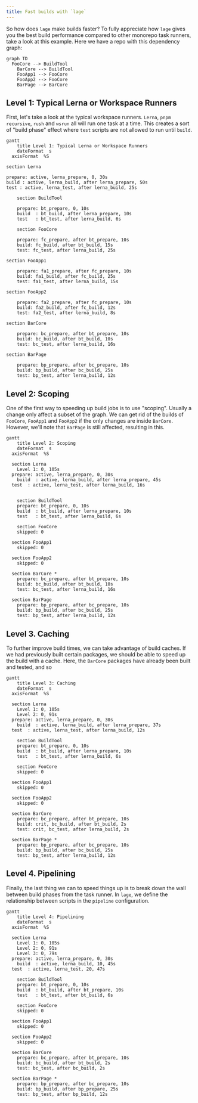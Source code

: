 ```yaml
---
title: Fast builds with `lage`
---
```


So how does `lage` make builds faster? To fully appreciate how `lage` gives you the best build performance compared to other monorepo task runners, take a look at this example. Here we have a repo with this dependency graph:

```mermaid
graph TD
  FooCore --> BuildTool
	BarCore --> BuildTool
	FooApp1 --> FooCore
	FooApp2 --> FooCore
	BarPage --> BarCore
```

## Level 1: Typical Lerna or Workspace Runners

First, let's take a look at the typical workspace runners. `Lerna`, `pnpm recursive`, `rush` and `wsrun` all will run one task at a time. This creates a sort of "build phase" effect where `test` scripts are not allowed to run until `build`.

```mermaid
gantt
	title Level 1: Typical Lerna or Workspace Runners
	dateFormat  s
  axisFormat  %S

section Lerna

prepare: active, lerna_prepare, 0, 30s
build : active, lerna_build, after lerna_prepare, 50s
test : active, lerna_test, after lerna_build, 25s

    section BuildTool

    prepare: bt_prepare, 0, 10s
    build  : bt_build, after lerna_prepare, 10s
    test   : bt_test, after lerna_build, 6s

    section FooCore

    prepare: fc_prepare, after bt_prepare, 10s
    build: fc_build, after bt_build, 15s
    test: fc_test, after lerna_build, 25s

section FooApp1

    prepare: fa1_prepare, after fc_prepare, 10s
    build: fa1_build, after fc_build, 25s
    test: fa1_test, after lerna_build, 15s

section FooApp2

    prepare: fa2_prepare, after fc_prepare, 10s
    build: fa2_build, after fc_build, 12s
    test: fa2_test, after lerna_build, 8s

section BarCore

    prepare: bc_prepare, after bt_prepare, 10s
    build: bc_build, after bt_build, 10s
    test: bc_test, after lerna_build, 16s

section BarPage

    prepare: bp_prepare, after bc_prepare, 10s
    build: bp_build, after bc_build, 25s
    test: bp_test, after lerna_build, 12s
```

## Level 2: Scoping

One of the first way to speeding up build jobs is to use "scoping". Usually a change only affect a subset of the graph. We can get rid of the builds of `FooCore`, `FooApp1` and `FooApp2` if the only changes are inside `BarCore`. However, we'll note that `BarPage` is still affected, resulting in this.

```mermaid
gantt
	title Level 2: Scoping
	dateFormat  s
  axisFormat  %S

  section Lerna
	Level 1: 0, 105s
  prepare: active, lerna_prepare, 0, 30s
	build  : active, lerna_build, after lerna_prepare, 45s
  test  : active, lerna_test, after lerna_build, 16s


	section BuildTool
	prepare: bt_prepare, 0, 10s
	build  : bt_build, after lerna_prepare, 10s
	test   : bt_test, after lerna_build, 6s

	section FooCore
	skipped: 0

  section FooApp1
	skipped: 0

  section FooApp2
	skipped: 0

  section BarCore *
	prepare: bc_prepare, after bt_prepare, 10s
	build: bc_build, after bt_build, 10s
	test: bc_test, after lerna_build, 16s

  section BarPage
	prepare: bp_prepare, after bc_prepare, 10s
	build: bp_build, after bc_build, 25s
	test: bp_test, after lerna_build, 12s
```

## Level 3. Caching

To further improve build times, we can take advantage of build caches. If we had previously built certain packages, we should be able to speed up the build with a cache. Here, the `BarCore` packages have already been built and tested, and so

```mermaid
gantt
	title Level 3: Caching
	dateFormat  s
  axisFormat  %S

  section Lerna
	Level 1: 0, 105s
	Level 2: 0, 91s
  prepare: active, lerna_prepare, 0, 30s
	build  : active, lerna_build, after lerna_prepare, 37s
  test  : active, lerna_test, after lerna_build, 12s

	section BuildTool
	prepare: bt_prepare, 0, 10s
	build  : bt_build, after lerna_prepare, 10s
	test   : bt_test, after lerna_build, 6s

	section FooCore
	skipped: 0

  section FooApp1
	skipped: 0

  section FooApp2
	skipped: 0

  section BarCore
	prepare: bc_prepare, after bt_prepare, 10s
	build: crit, bc_build, after bt_build, 2s
	test: crit, bc_test, after lerna_build, 2s

  section BarPage *
	prepare: bp_prepare, after bc_prepare, 10s
	build: bp_build, after bc_build, 25s
	test: bp_test, after lerna_build, 12s
```

## Level 4. Pipelining

Finally, the last thing we can to speed things up is to break down the wall between build phases from the task runner. In `lage`, we define the relationship between scripts in the `pipeline` configuration.

```mermaid
gantt
	title Level 4: Pipelining
	dateFormat  s
  axisFormat  %S

  section Lerna
	Level 1: 0, 105s
	Level 2: 0, 91s
	Level 3: 0, 79s
  prepare: active, lerna_prepare, 0, 30s
	build  : active, lerna_build, 10, 45s
  test  : active, lerna_test, 20, 47s

	section BuildTool
	prepare: bt_prepare, 0, 10s
	build  : bt_build, after bt_prepare, 10s
	test   : bt_test, after bt_build, 6s

	section FooCore
	skipped: 0

  section FooApp1
	skipped: 0

  section FooApp2
	skipped: 0

  section BarCore
	prepare: bc_prepare, after bt_prepare, 10s
	build: bc_build, after bt_build, 2s
	test: bc_test, after bc_build, 2s

  section BarPage *
	prepare: bp_prepare, after bc_prepare, 10s
	build: bp_build, after bp_prepare, 25s
	test: bp_test, after bp_build, 12s
```
